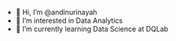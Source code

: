 - 👋 Hi, I’m @andinurinayah
- 👀 I’m interested in Data Analytics
- 🌱 I’m currently learning Data Science at DQLab


<!---
andinurinayah/andinurinayah is a ✨ special ✨ repository because its `README.md` (this file) appears on your GitHub profile.
You can click the Preview link to take a look at your changes.
--->
